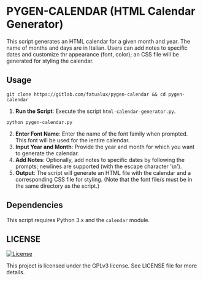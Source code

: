 # PYGEN-CALENDAR (HTML Calendar Generator)

This script generates an HTML calendar for a given month and year.
The name of months and days are in Italian.
Users can add notes to specific dates and customize thr appearance (font, color); an CSS file will be generated for styling the calendar.

## Usage

```
git clone https://gitlab.com/fatualux/pygen-calendar && cd pygen-calendar
```
1. **Run the Script**: Execute the script `html-calendar-generator.py`.
```
python pygen-calendar.py
```
2. **Enter Font Name**: Enter the name of the font family when prompted. This font will be used for the ientire calendar.
3. **Input Year and Month**: Provide the year and month for which you want to generate the calendar.
4. **Add Notes**: Optionally, add notes to specific dates by following the prompts; newlines are supported (with the escape character '\n').
5. **Output**: The script will generate an HTML file with the calendar and a corresponding CSS file for styling. (Note that the font file/s must be in the same directory as the script.)

## Dependencies

This script requires Python 3.x and the `calendar` module.

## LICENSE

[![License](https://img.shields.io/badge/License-GPL%20v3-blue.svg)](http://www.gnu.org/licenses/gpl-3.0)

This project is licensed under the GPLv3 license.
See LICENSE file for more details.
